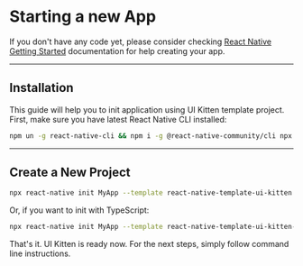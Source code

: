 # Starting a new App

If you don't have any code yet, please consider checking <a href="https://facebook.github.io/react-native/docs/getting-started" target="_blank">React Native Getting Started</a> documentation for help creating your app.

<hr>

## Installation

This guide will help you to init application using UI Kitten template project. First, make sure you have latest React Native CLI installed: 

 ```bash
 npm un -g react-native-cli && npm i -g @react-native-community/cli npx
```

<hr>

## Create a New Project

```bash
npx react-native init MyApp --template react-native-template-ui-kitten
```

Or, if you want to init with TypeScript:
```bash
npx react-native init MyApp --template react-native-template-ui-kitten-typescript
```

That's it. UI Kitten is ready now. For the next steps, simply follow command line instructions.
